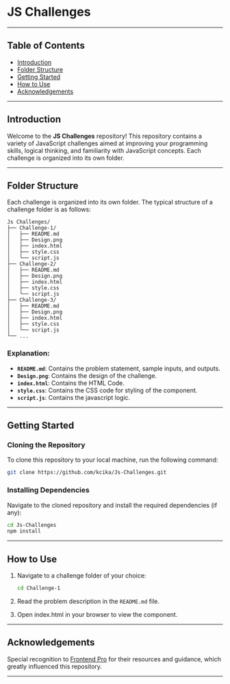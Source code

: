 # JS Challenges

---

## Table of Contents

- [Introduction](#introduction)
- [Folder Structure](#folder-structure)
- [Getting Started](#getting-started)
- [How to Use](#how-to-use)
- [Acknowledgements](#acknowledgements)

---

## Introduction

Welcome to the **JS Challenges** repository! This repository contains a variety of JavaScript challenges aimed at improving your programming skills, logical thinking, and familiarity with JavaScript concepts. Each challenge is organized into its own folder.

---

## Folder Structure

Each challenge is organized into its own folder. The typical structure of a challenge folder is as follows:

```
Js Challenges/
├── Challenge-1/
│   ├── README.md
│   ├── Design.png
│   ├── index.html
│   ├── style.css
│   └── script.js
├── Challenge-2/
│   ├── README.md
│   ├── Design.png
│   ├── index.html
│   ├── style.css
│   └── script.js
├── Challenge-3/
│   ├── README.md
│   ├── Design.png
│   ├── index.html
│   ├── style.css
│   └── script.js
└── ...
```

### Explanation:

- **`README.md`**: Contains the problem statement, sample inputs, and outputs.
- **`Design.png`**: Contains the design of the challenge.
- **`index.html`**: Contains the HTML Code.
- **`style.css`**: Contains the CSS code for styling of the component.
- **`script.js`**: Contains the javascript logic.

---

## Getting Started

### Cloning the Repository

To clone this repository to your local machine, run the following command:

```bash
git clone https://github.com/kcika/Js-Challenges.git
```

### Installing Dependencies

Navigate to the cloned repository and install the required dependencies (if any):

```bash
cd Js-Challenges
npm install
```

---

## How to Use

1. Navigate to a challenge folder of your choice:

   ```bash
   cd Challenge-1
   ```

2. Read the problem description in the `README.md` file.

3. Open index.html in your browser to view the component.

---

## Acknowledgements

Special recognition to [Frontend Pro](https://www.frontendpro.dev) for their resources and guidance, which greatly influenced this repository.

---
